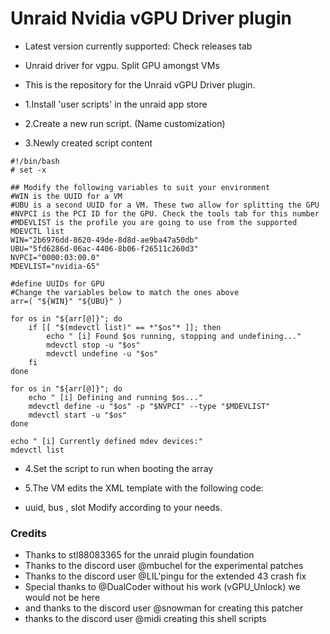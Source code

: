 # Unraid Nvidia vGPU Driver plugin

- Latest version currently supported: Check releases tab

- Unraid driver for vgpu. Split GPU amongst VMs

- This is the repository for the Unraid vGPU Driver plugin.

- 1.Install 'user scripts' in the unraid app store
- 2.Create a new run script. (Name customization)
- 3.Newly created script content

```shell
#!/bin/bash
# set -x

## Modify the following variables to suit your environment
#WIN is the UUID for a VM
#UBU is a second UUID for a VM. These two allow for splitting the GPU
#NVPCI is the PCI ID for the GPU. Check the tools tab for this number
#MDEVLIST is the profile you are going to use from the supported MDEVCTL list
WIN="2b6976dd-8620-49de-8d8d-ae9ba47a50db"
UBU="5fd6286d-06ac-4406-8b06-f26511c260d3"
NVPCI="0000:03:00.0"
MDEVLIST="nvidia-65"

#define UUIDs for GPU
#Change the variables below to match the ones above
arr=( "${WIN}" "${UBU}" )

for os in "${arr[@]}"; do
    if [[ "$(mdevctl list)" == *"$os"* ]]; then
        echo " [i] Found $os running, stopping and undefining..."
        mdevctl stop -u "$os"
        mdevctl undefine -u "$os"
    fi
done

for os in "${arr[@]}"; do
    echo " [i] Defining and running $os..."
    mdevctl define -u "$os" -p "$NVPCI" --type "$MDEVLIST"
    mdevctl start -u "$os"
done

echo " [i] Currently defined mdev devices:"
mdevctl list
```

- 4.Set the script to run when booting the array
- 5.The VM edits the XML template with the following code:

    <hostdev mode='subsystem' type='mdev' managed='yes' model='vfio-pci' display='off' ramfb='off'>
      <source>
        <address uuid='2b6976dd-8620-49de-8d8d-ae9ba47a50db'/>
      </source>
      <address type='pci' domain='0x0000' bus='0x00' slot='0x08' function='0x0'/>
    </hostdev>

- uuid, bus , slot Modify according to your needs.


### Credits
- Thanks to stl88083365 for the unraid plugin foundation
- Thanks to the discord user @mbuchel for the experimental patches
- Thanks to the discord user @LIL'pingu for the extended 43 crash fix
- Special thanks to @DualCoder without his work (vGPU_Unlock) we would not be here
- and thanks to the discord user @snowman for creating this patcher
- thanks to the discord user @midi creating this shell scripts
